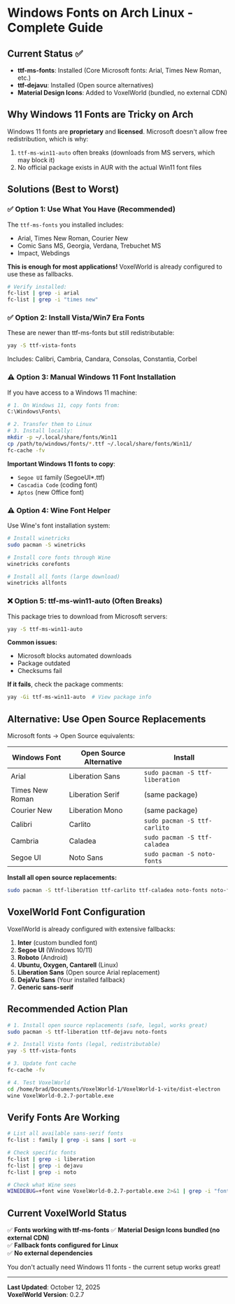# Windows Fonts on Arch Linux - Complete Guide

## Current Status ✅
- **ttf-ms-fonts**: Installed (Core Microsoft fonts: Arial, Times New Roman, etc.)
- **ttf-dejavu**: Installed (Open source alternatives)
- **Material Design Icons**: Added to VoxelWorld (bundled, no external CDN)

## Why Windows 11 Fonts are Tricky on Arch

Windows 11 fonts are **proprietary** and **licensed**. Microsoft doesn't allow free redistribution, which is why:
1. `ttf-ms-win11-auto` often breaks (downloads from MS servers, which may block it)
2. No official package exists in AUR with the actual Win11 font files

## Solutions (Best to Worst)

### ✅ Option 1: Use What You Have (Recommended)
The `ttf-ms-fonts` you installed includes:
- Arial, Times New Roman, Courier New
- Comic Sans MS, Georgia, Verdana, Trebuchet MS
- Impact, Webdings

**This is enough for most applications!** VoxelWorld is already configured to use these as fallbacks.

```bash
# Verify installed:
fc-list | grep -i arial
fc-list | grep -i "times new"
```

### ✅ Option 2: Install Vista/Win7 Era Fonts
These are newer than ttf-ms-fonts but still redistributable:

```bash
yay -S ttf-vista-fonts
```

Includes: Calibri, Cambria, Candara, Consolas, Constantia, Corbel

### ⚠️ Option 3: Manual Windows 11 Font Installation
If you have access to a Windows 11 machine:

```bash
# 1. On Windows 11, copy fonts from:
C:\Windows\Fonts\

# 2. Transfer them to Linux
# 3. Install locally:
mkdir -p ~/.local/share/fonts/Win11
cp /path/to/windows/fonts/*.ttf ~/.local/share/fonts/Win11/
fc-cache -fv
```

**Important Windows 11 fonts to copy**:
- `Segoe UI` family (SegoeUI*.ttf)
- `Cascadia Code` (coding font)
- `Aptos` (new Office font)

### ⚠️ Option 4: Wine Font Helper
Use Wine's font installation system:

```bash
# Install winetricks
sudo pacman -S winetricks

# Install core fonts through Wine
winetricks corefonts

# Install all fonts (large download)
winetricks allfonts
```

### ❌ Option 5: ttf-ms-win11-auto (Often Breaks)
This package tries to download from Microsoft servers:

```bash
yay -S ttf-ms-win11-auto
```

**Common issues:**
- Microsoft blocks automated downloads
- Package outdated
- Checksums fail

**If it fails**, check the package comments:
```bash
yay -Gi ttf-ms-win11-auto  # View package info
```

## Alternative: Use Open Source Replacements

Microsoft fonts → Open Source equivalents:

| Windows Font | Open Source Alternative | Install |
|--------------|-------------------------|---------|
| Arial | Liberation Sans | `sudo pacman -S ttf-liberation` |
| Times New Roman | Liberation Serif | (same package) |
| Courier New | Liberation Mono | (same package) |
| Calibri | Carlito | `sudo pacman -S ttf-carlito` |
| Cambria | Caladea | `sudo pacman -S ttf-caladea` |
| Segoe UI | Noto Sans | `sudo pacman -S noto-fonts` |

**Install all open source replacements:**
```bash
sudo pacman -S ttf-liberation ttf-carlito ttf-caladea noto-fonts noto-fonts-emoji
```

## VoxelWorld Font Configuration

VoxelWorld is already configured with extensive fallbacks:

1. **Inter** (custom bundled font)
2. **Segoe UI** (Windows 10/11)
3. **Roboto** (Android)
4. **Ubuntu, Oxygen, Cantarell** (Linux)
5. **Liberation Sans** (Open source Arial replacement)
6. **DejaVu Sans** (Your installed fallback)
7. **Generic sans-serif**

## Recommended Action Plan

```bash
# 1. Install open source replacements (safe, legal, works great)
sudo pacman -S ttf-liberation ttf-dejavu noto-fonts

# 2. Install Vista fonts (legal, redistributable)
yay -S ttf-vista-fonts

# 3. Update font cache
fc-cache -fv

# 4. Test VoxelWorld
cd /home/brad/Documents/VoxelWorld-1/VoxelWorld-1-vite/dist-electron
wine VoxelWorld-0.2.7-portable.exe
```

## Verify Fonts Are Working

```bash
# List all available sans-serif fonts
fc-list : family | grep -i sans | sort -u

# Check specific fonts
fc-list | grep -i liberation
fc-list | grep -i dejavu
fc-list | grep -i noto

# Check what Wine sees
WINEDEBUG=+font wine VoxelWorld-0.2.7-portable.exe 2>&1 | grep -i "font"
```

## Current VoxelWorld Status

✅ **Fonts working with ttf-ms-fonts**
✅ **Material Design Icons bundled (no external CDN)**  
✅ **Fallback fonts configured for Linux**  
✅ **No external dependencies**

You don't actually need Windows 11 fonts - the current setup works great!

---
**Last Updated**: October 12, 2025  
**VoxelWorld Version**: 0.2.7

